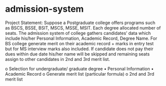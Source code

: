 # admission-system

Project Statement: Suppose a Postgraduate college offers programs such as BSCS, BSSE, BSIT, MSCS, MSSE, MSIT. Each degree allocated  number of seats. The admission system of college gathers candidates’ data which include his/her Personal Information, Academic Record, Degree Name. For BS college generate merit on their academic record + marks in entry test but for MS interview marks also included. If candidate does not pay their dues within due date his/her name will be skipped and remaining seats assign to other candidates in 2nd and 3rd merit list.

o	Selection for undergraduate/ graduate degree
•	Personal Information
•	Academic Record
o	Generate merit list (particular formula)
o	2nd and 3rd merit list

